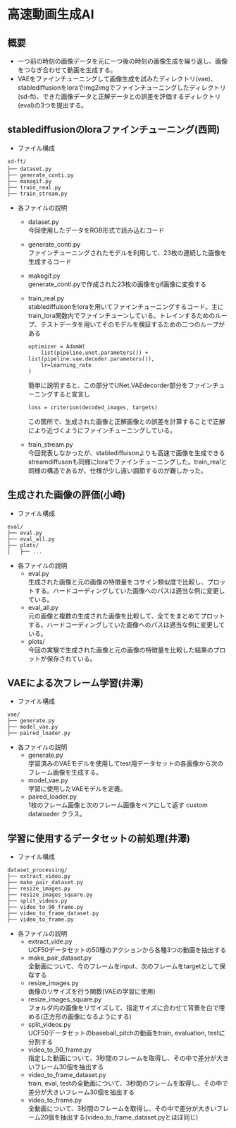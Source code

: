 # 高速動画生成AI
## 概要
- 一つ前の時刻の画像データを元に一つ後の時刻の画像生成を繰り返し、画像をつなぎ合わせて動画を生成する。
- VAEをファインチューニングして画像生成を試みたディレクトリ(vae)、stablediffusionをloraでimg2imgでファインチューニングしたディレクトリ(sd-ft)、できた画像データと正解データとの誤差を評価するディレクトリ(eval)の3つを提出する。
## stablediffusionのloraファインチューニング(西岡)
- ファイル構成
```
sd-ft/
├── dataset.py          　
├── generate_conti.py
├── makegif.py
├── train_real.py
├── train_stream.py
```
- 各ファイルの説明
    - dataset.py\
    今回使用したデータをRGB形式で読み込むコード

    - generate_conti.py\
    ファインチューニングされたモデルを利用して、23枚の連続した画像を生成するコード

    - makegif.py\
    generate_conti.pyで作成された23枚の画像をgif画像に変換する

    - train_real.py\
    stablediffuisonをloraを用いてファインチューニングするコード。主にtrain_lora関数内でファインチューンしている。トレインするためのループ、テストデータを用いてそのモデルを検証するための二つのループがある

        ```
        optimizer = AdamW(
            list(pipeline.unet.parameters()) + list(pipeline.vae.decoder.parameters()),
            lr=learning_rate
        )
        ```
        簡単に説明すると、この部分でUNet,VAEdecorder部分をファインチューニングすると宣言し
        ```
        loss = criterion(decoded_images, targets)
        ```
        この箇所で、生成された画像と正解画像との誤差を計算することで正解により近づくようにファインチューニングしている。


    - train_stream.py\
    今回発表しなかったが、stablediffuisonよりも高速で画像を生成できるstreamdiffusonも同様にloraでファインチューニングした。train_realと同様の構造であるが、仕様が少し違い調節するのが難しかった。

## 生成された画像の評価(小崎)
- ファイル構成
```
eval/
├── eval.py
├── eval_all.py
├── plots/
│   ├── ...
```

- 各ファイルの説明
    - eval.py\
    生成された画像と元の画像の特徴量をコサイン類似度で比較し、プロットする。ハードコーディングしていた画像へのパスは適当な例に変更している。
    - eval_all.py\
    元の画像と複数の生成された画像を比較して、全てをまとめてプロットする。ハードコーディングしていた画像へのパスは適当な例に変更している。
    - plots/\
    今回の実験で生成された画像と元の画像の特徴量を比較した結果のプロットが保存されている。

## VAEによる次フレーム学習(井澤)
- ファイル構成
```
vae/
├── generate.py
├── model_vae.py
├── paired_loader.py
```

- 各ファイルの説明
    - generate.py\
    学習済みのVAEモデルを使用してtest用データセットの各画像から次のフレーム画像を生成する。
    - model_vae.py\
    学習に使用したVAEモデルを定義。
    - paired_loader.py\
    1枚のフレーム画像と次のフレーム画像をペアにして返す custom dataloader クラス。


## 学習に使用するデータセットの前処理(井澤)
- ファイル構成
```
dataset_processing/
├── extract_video.py
├── make_pair_dataset.py
├── resize_images.py
├── resize_images_square.py
├── split_videos.py
├── video_to_90_frame.py
├── video_to_frame_dataset.py
├── video_to_frame.py
```

- 各ファイルの説明
    - extract_vide.py\
    UCF50データセットの50種のアクションから各種3つの動画を抽出する
    - make_pair_dataset.py\
    全動画について、今のフレームをinput、次のフレームをtargetとして保存する
    - resize_images.py\
    画像のリサイズを行う関数(VAEの学習に使用)
    - resize_images_square.py\
    フォルダ内の画像をリサイズして、指定サイズに合わせて背景を白で埋める(正方形の画像になるようにする)
    - split_videos.py\
    UCF50データセットのbaseball_pitchの動画をtrain, evaluation, testに分割する
    - video_to_90_frame.py\
    指定した動画について、3秒間のフレームを取得し、その中で差分が大きいフレーム30個を抽出する
    - video_to_frame_dataset.py\
    train, eval, testの全動画について、3秒間のフレームを取得し、その中で差分が大きいフレーム30個を抽出する
    - video_to_frame.py\
    全動画について、3秒間のフレームを取得し、その中で差分が大きいフレーム20個を抽出する(video_to_frame_dataset.pyとほぼ同じ)
